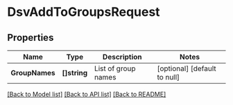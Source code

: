 # DsvAddToGroupsRequest

## Properties
Name | Type | Description | Notes
------------ | ------------- | ------------- | -------------
**GroupNames** | **[]string** | List of group names | [optional] [default to null]

[[Back to Model list]](../README.md#documentation-for-models) [[Back to API list]](../README.md#documentation-for-api-endpoints) [[Back to README]](../README.md)


